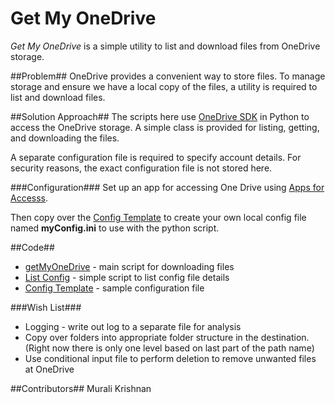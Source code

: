 # Get My OneDrive

*Get My OneDrive* is a simple utility to list and download files from OneDrive storage.

##Problem##
OneDrive provides a convenient way to store files. To manage storage and ensure we have a local copy of the files, a utility is required to list and download files. 

##Solution Approach##
The scripts here use [OneDrive SDK](https://github.com/OneDrive/onedrive-sdk-python) in Python to access the OneDrive storage. A simple class is provided for listing, getting, and downloading the files.

A separate configuration file is required to specify account details. For security reasons, the exact configuration file is not stored here. 

###Configuration###
 Set up an app for accessing One Drive using [Apps for Accesss](
 https://apps.dev.microsoft.com/). 

 Then copy over the [Config Template](configTemplate.ini) to create your own local config file named **myConfig.ini** to use with the python script.

##Code##
 * [getMyOneDrive](getMyOneDrive.py) - main script for downloading files
 * [List Config](listConfig.py) - simple script to list config file details
 * [Config Template](configTemplate.ini) - sample configuration file


###Wish List###
 * Logging - write out log to a separate file for analysis
 * Copy over folders into appropriate folder structure in the destination. (Right now there is only one level based on last part of the path name)
 * Use conditional input file to perform deletion to remove unwanted files at OneDrive

##Contributors##
Murali Krishnan

